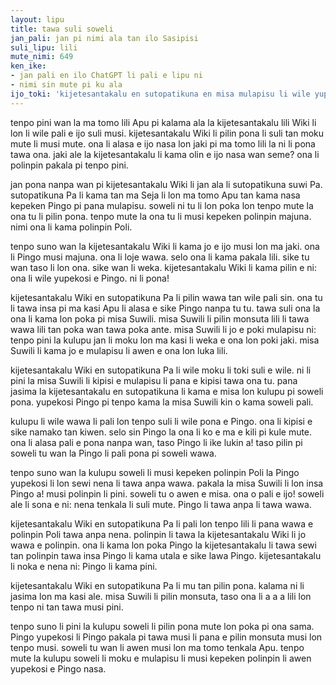 ```yaml
---
layout: lipu
title: tawa suli soweli
jan_pali: jan pi nimi ala tan ilo Sasipisi
suli_lipu: lili
mute_nimi: 649
ken_ike:
- jan pali en ilo ChatGPT li pali e lipu ni
- nimi sin mute pi ku ala
ijo_toki: 'kijetesantakalu en sutopatikuna en misa mulapisu li wile yupekosi e Pingo! o lukin e musi pi nimi sin nasa!'
---
```



tenpo pini wan la ma tomo lili Apu pi kalama ala la kijetesantakalu lili Wiki li lon li wile pali e ijo suli musi. kijetesantakalu Wiki li pilin pona li suli tan moku mute li musi mute. ona li alasa e ijo nasa lon jaki pi ma tomo lili la ni li pona tawa ona. jaki ale la kijetesantakalu li kama olin e ijo nasa wan seme? ona li polinpin pakala pi tenpo pini.

jan pona nanpa wan pi kijetesantakalu Wiki li jan ala li sutopatikuna suwi Pa. sutopatikuna Pa li kama tan ma Seja li lon ma tomo Apu tan kama nasa kepeken Pingo pi pana mulapisu. soweli ni tu li lon poka lon tenpo mute la ona tu li pilin pona. tenpo mute la ona tu li musi kepeken polinpin majuna. nimi ona li kama polinpin Poli.

tenpo suno wan la kijetesantakalu Wiki li kama jo e ijo musi lon ma jaki. ona li Pingo musi majuna. ona li loje wawa. selo ona li kama pakala lili. sike tu wan taso li lon ona. sike wan li weka. kijetesantakalu Wiki li kama pilin e ni: ona li wile yupekosi e Pingo. ni li pona!

kijetesantakalu Wiki en sutopatikuna Pa li pilin wawa tan wile pali sin. ona tu li tawa insa pi ma kasi Apu li alasa e sike Pingo nanpa tu tu. tawa suli ona la ona li kama lon poka pi misa Suwili. misa Suwili li pilin monsuta lili li tawa wawa lili tan poka wan tawa poka ante. misa Suwili li jo e poki mulapisu ni: tenpo pini la kulupu jan li moku lon ma kasi li weka e ona lon poki jaki. misa Suwili li kama jo e mulapisu li awen e ona lon luka lili.

kijetesantakalu Wiki en sutopatikuna Pa li wile moku li toki suli e wile. ni li pini la misa Suwili li kipisi e mulapisu li pana e kipisi tawa ona tu. pana jasima la kijetesantakalu en sutopatikuna li kama e misa lon kulupu pi soweli pona. yupekosi Pingo pi tenpo kama la misa Suwili kin o kama soweli pali.

kulupu li wile wawa li pali lon tenpo suli li wile pona e Pingo. ona li kipisi e sike namako tan kiwen. selo sin Pingo la ona li ko e ma e kili pi kule mute. ona li alasa pali e pona nanpa wan, taso Pingo li ike lukin a! taso pilin pi soweli tu wan la Pingo li pali pona pi soweli wawa.

tenpo suno wan la kulupu soweli li musi kepeken polinpin Poli la Pingo yupekosi li lon sewi nena li tawa anpa wawa. pakala la misa Suwili li lon insa Pingo a! musi polinpin li pini. soweli tu o awen e misa. ona o pali e ijo! soweli ale li sona e ni: nena tenkala li suli mute. Pingo li tawa anpa li tawa wawa.

kijetesantakalu Wiki en sutopatikuna Pa li pali lon tenpo lili li pana wawa e polinpin Poli tawa anpa nena. polinpin li tawa la kijetesantakalu Wiki li jo wawa e polinpin. ona li kama lon poka Pingo la kijetesantakalu li tawa sewi tan polinpin tawa insa Pingo li kama utala e sike lawa Pingo. kijetesantakalu li noka e nena ni: Pingo li kama pini.

kijetesantakalu Wiki en sutopatikuna Pa li mu tan pilin pona. kalama ni li jasima lon ma kasi ale. misa Suwili li pilin monsuta, taso ona li a a a lili lon tenpo ni tan tawa musi pini.

tenpo suno li pini la kulupu soweli li pilin pona mute lon poka pi ona sama. Pingo yupekosi li Pingo pakala pi tawa musi li pana e pilin monsuta musi lon tenpo musi. soweli tu wan li awen musi lon ma tomo tenkala Apu. tenpo mute la kulupu soweli li moku e mulapisu li musi kepeken polinpin li awen yupekosi e Pingo nasa.